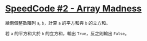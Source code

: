 # [SpeedCode #2 - Array Madness](http://www.codewars.com/kata/speedcode-number-2-array-madness/)

給兩個整數陣列 `a`, `b`，計算 `a` 的平方和與 `b` 的立方和。

若 `a` 的平方和大於 `b` 的立方和，輸出 `True`，反之則輸出 `False`。
